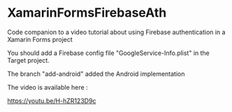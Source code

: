 # XamarinFormsFirebaseAth
Code companion to a video tutorial about using Firebase authentication in a Xamarin Forms project

You should add a Firebase config file "GoogleService-Info.plist" in the Target project.

The branch "add-android" added the Android implementation

The video is available here : 

https://youtu.be/H-hZR123D9c


